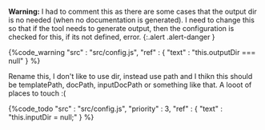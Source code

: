 **Warning:**
I had to comment this as there are some cases that the output dir is no needed (when no documentation is generated).
I need to change this so that if the tool needs to generate output, then the configuration is checked for this, if its
not defined, error.
{:.alert .alert-danger }

{%code_warning
    "src" : "src/config.js",
    "ref" : {
        "text" : "this.outputDir === null"
    }
%}

Rename this, I don't like to use dir, instead use path and I thikn this should be templatePath, docPath, inputDocPath or something like that.
A looot of places to touch :(

{%code_todo
    "src" : "src/config.js",
    "priority" : 3,
    "ref" : {
        "text" : "this.inputDir = null;"
    }
%}
